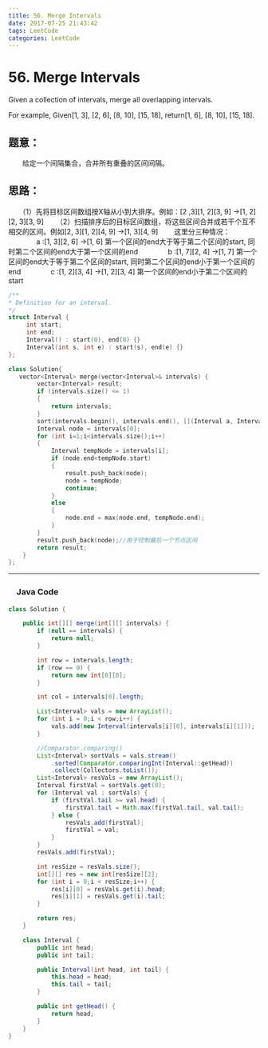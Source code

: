 ```yaml
---
title: 56. Merge Intervals
date: 2017-07-25 21:43:42
tags: LeetCode
categories: LeetCode
---
```


# 56. Merge Intervals

Given a collection of intervals, merge all overlapping intervals.

For example,
Given[1, 3], [2, 6], [8, 10], [15, 18],
return[1, 6], [8, 10], [15, 18].

<!--more-->

## 题意：

　　给定一个间隔集合，合并所有重叠的区间间隔。

## 思路：

　　（1）先将目标区间数组按X轴从小到大排序。例如：\[2 ,3]\[1, 2]\[3, 9] ->\[1, 2]\[2, 3]\[3, 9]
　　（2）扫描排序后的目标区间数组，将这些区间合并成若干个互不相交的区间。例如\[2, 3]\[1, 2]\[4, 9] ->\[1, 3]\[4, 9]
　　这里分三种情况：
　　　　a :\[1, 3]\[2, 6] ->\[1, 6] 第一个区间的end大于等于第二个区间的start, 同时第二个区间的end大于第一个区间的end
　　　　b :\[1, 7]\[2, 4] ->\[1, 7] 第一个区间的end大于等于第二个区间的start, 同时第二个区间的end小于第一个区间的end
　　　　c :\[1, 2]\[3, 4] ->\[1, 2][3, 4] 第一个区间的end小于第二个区间的start

```c++
/**
* Definition for an interval.
*/
struct Interval {
     int start;
     int end;
     Interval() : start(0), end(0) {}
     Interval(int s, int e) : start(s), end(e) {}
};

class Solution{
   vector<Interval> merge(vector<Interval>& intervals) {
        vector<Interval> result;
        if (intervals.size() <= 1)
        {
            return intervals;
        }
        sort(intervals.begin(), intervals.end(), [](Interval a, Interval b) {return a.start < b.start; });
        Interval node = intervals[0];
        for (int i=1;i<intervals.size();i++)
        {
            Interval tempNode = intervals[i];
            if (node.end<tempNode.start)
            {
                result.push_back(node);
                node = tempNode;
                continue;
            }
            else
            {
                node.end = max(node.end, tempNode.end);
            }
        }
        result.push_back(node);//用于控制最后一个节点区间
        return result;
    }
};
```

---------------------------------------------------
### 　Java Code
```Java
class Solution {

    public int[][] merge(int[][] intervals) {
        if (null == intervals) {
            return null;
        }

        int row = intervals.length;
        if (row == 0) {
            return new int[0][0];
        }

        int col = intervals[0].length;

        List<Interval> vals = new ArrayList();
        for (int i = 0;i < row;i++) {
            vals.add(new Interval(intervals[i][0], intervals[i][1]));
        }

        //Comparator.comparing()
        List<Interval> sortVals = vals.stream()
            .sorted(Comparator.comparingInt(Interval::getHead))
            .collect(Collectors.toList());
        List<Interval> resVals = new ArrayList();
        Interval firstVal = sortVals.get(0);
        for (Interval val : sortVals) {
            if (firstVal.tail >= val.head) {
                firstVal.tail = Math.max(firstVal.tail, val.tail);
            } else {
                resVals.add(firstVal);
                firstVal = val;
            }
        }
        resVals.add(firstVal);

        int resSize = resVals.size();
        int[][] res = new int[resSize][2];
        for (int i = 0;i < resSize;i++) {
            res[i][0] = resVals.get(i).head;
            res[i][1] = resVals.get(i).tail;
        }

        return res;
    }

    class Interval {
        public int head;
        public int tail;

        public Interval(int head, int tail) {
            this.head = head;
            this.tail = tail;
        }

        public int getHead() {
            return head;
        }
    }
}
```
